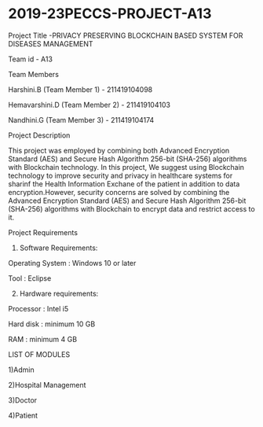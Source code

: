 # 2019-23PECCS-PROJECT-A13
Project Title -PRIVACY PRESERVING BLOCKCHAIN BASED SYSTEM FOR DISEASES MANAGEMENT

Team id - A13

Team Members

Harshini.B (Team Member 1) - 211419104098

Hemavarshini.D (Team Member 2) - 211419104103

Nandhini.G (Team Member 3) - 211419104174

Project Description

This project was employed by combining both  Advanced Encryption Standard (AES) and Secure Hash Algorithm 256-bit (SHA-256) algorithms with Blockchain technology.
In this project, We suggest using Blockchain technology to improve security and privacy in healthcare systems  for sharinf the Health Information Exchane of the patient in addition to data encryption.However, security concerns are solved by combining the Advanced Encryption Standard (AES) and Secure Hash Algorithm 256-bit (SHA-256) algorithms with Blockchain to encrypt data and restrict access to it. 

Project Requirements

1. Software Requirements:

Operating System 	: Windows 10 or later

Tool   		: Eclipse
	
2. Hardware requirements:

Processor   		: Intel i5

Hard disk   		: minimum 10 GB

RAM        		: minimum 4 GB
  
LIST OF MODULES

1)Admin

2)Hospital Management

3)Doctor

4)Patient
